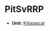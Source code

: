 # PitSvRRP <Badge text="float" />

*  **Unit:** [Kilopascal](https://en.wikipedia.org/wiki/Pascal_(unit))
